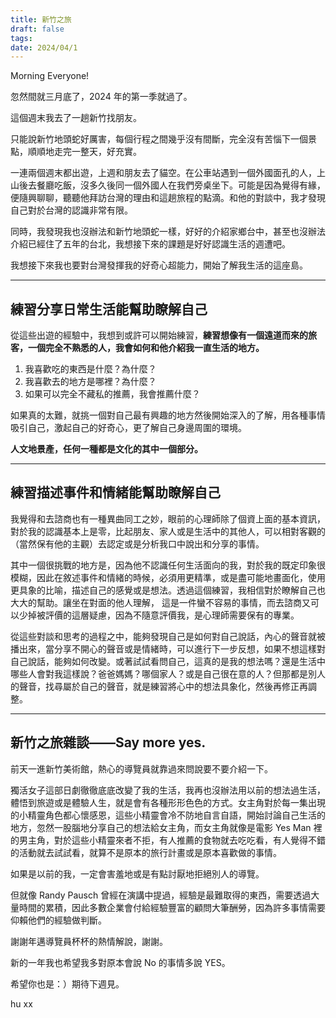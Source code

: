 ```yaml
---
title: 新竹之旅
draft: false
tags: 
date: 2024/04/1
---
```

Morning Everyone!

忽然間就三月底了，2024 年的第一季就過了。

這個週末我去了一趟新竹找朋友。

只能說新竹地頭蛇好厲害，每個行程之間幾乎沒有間斷，完全沒有苦惱下一個景點，順順地走完一整天，好充實。

一連兩個週末都出遊，上週和朋友去了貓空。在公車站遇到一個外國面孔的人，上山後去餐廳吃飯，沒多久後同一個外國人在我們旁桌坐下。可能是因為覺得有緣，便隨興聊聊，聽聽他拜訪台灣的理由和這趟旅程的點滴。和他的對談中，我才發現自己對於台灣的認識非常有限。

同時，我發現我也沒辦法和新竹地頭蛇一樣，好好的介紹家鄉台中，甚至也沒辦法介紹已經住了五年的台北，我想接下來的課題是好好認識生活的週遭吧。

我想接下來我也要對台灣發揮我的好奇心超能力，開始了解我生活的這座島。

---
## 練習分享日常生活能幫助瞭解自己

從這些出遊的經驗中，我想到或許可以開始練習，**練習想像有一個遠道而來的旅客，一個完全不熟悉的人，我會如何和他介紹我一直生活的地方。**

1. 我喜歡吃的東西是什麼？為什麼？
2. 我喜歡去的地方是哪裡？為什麼？
3. 如果可以完全不藏私的推薦，我會推薦什麼？

如果真的太難，就挑一個對自己最有興趣的地方然後開始深入的了解，用各種事情吸引自己，激起自己的好奇心，更了解自己身邊周圍的環境。

**人文地景產，任何一種都是文化的其中一個部分。**

---
## 練習描述事件和情緒能幫助瞭解自己

我覺得和去諮商也有一種異曲同工之妙，眼前的心理師除了個資上面的基本資訊，對於我的認識基本上是零，比起朋友、家人或是生活中的其他人，可以相對客觀的（當然保有他的主觀）去認定或是分析我口中說出和分享的事情。

其中一個很挑戰的地方是，因為他不認識任何生活面向的我，對於我的既定印象很模糊，因此在敘述事件和情緒的時候，必須用更精準，或是盡可能地畫面化，使用更具象的比喻，描述自己的感覺或是想法。透過這個練習，我相信對於瞭解自己也大大的幫助。讓坐在對面的他人理解， 這是一件蠻不容易的事情，而去諮商又可以少掉被評價的這層疑慮，因為不隨意評價我，是心理師需要保有的專業。

從這些對談和思考的過程之中，能夠發現自己是如何對自己說話，內心的聲音就被播出來，當分享不開心的聲音或是情緒時，可以進行下一步反想，如果不想這樣對自己說話，能夠如何改變。或著試試看問自己，這真的是我的想法嗎？還是生活中哪些人會對我這樣說？爸爸媽媽？哪個家人？或是自己很在意的人？但那都是別人的聲音，找尋屬於自己的聲音，就是練習將心中的想法具象化，然後再修正再調整。

---
## 新竹之旅雜談——Say more yes.

前天一進新竹美術館，熱心的導覽員就靠過來問說要不要介紹一下。

獨活女子這部日劇徹徹底底改變了我的生活，我再也沒辦法用以前的想法過生活，體悟到旅遊或是體驗人生，就是會有各種形形色色的方式。女主角對於每一集出現的小精靈角色都心懷感恩，這些小精靈會冷不防地自言自語，開始討論自己生活的地方，忽然一股腦地分享自己的想法給女主角，而女主角就像是電影 Yes Man 裡的男主角，對於這些小精靈來者不拒，有人推薦的食物就去吃吃看，有人覺得不錯的活動就去試試看，就算不是原本的旅行計畫或是原本喜歡做的事情。

如果是以前的我，一定會害羞地或是有點討厭地拒絕別人的導覽。

但就像 Randy Pausch 曾經在演講中提過，經驗是最難取得的東西，需要透過大量時間的累積，因此多數企業會付給經驗豐富的顧問大筆酬勞，因為許多事情需要仰賴他們的經驗做判斷。

謝謝年邁導覽員杯杯的熱情解說，謝謝。

新的一年我也希望我多對原本會說 No 的事情多說 YES。

希望你也是：）期待下週見。

hu xx